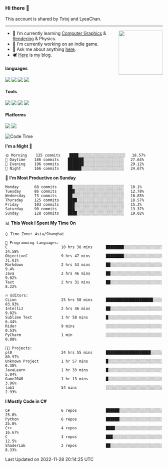 ### Hi there 👋

This account is shared by Txtxj and LyeaChan.

---

<img align="right" height="141" src="https://github-readme-stats.vercel.app/api?username=txtxj&theme=tokyonight&show_icons=true&count_private=true">

- 🌱 I’m currently learning [Computer Graphics](https://github.com/txtxj/GAMES101) & [Rendering](https://github.com/txtxj/GAMES202) & Physics.
- 🐶 I'm currently working on an indie game.
- 💬 Ask me about anything [here](https://github.com/txtxj/txtxj/issues).
- 🕊️ [Here](https://txtxj.top) is my blog.

#### languages

![](https://img.shields.io/badge/C++-00599C?logo=cplusplus&logoColor=fff)
![](https://img.shields.io/badge/Python-3e74a2?logo=python&logoColor=fff)
![](https://img.shields.io/badge/C%23-239120?logo=csharp&logoColor=fff)
![](https://img.shields.io/badge/C-A8B9CC?logo=c&logoColor=555)


#### Tools

![](https://img.shields.io/badge/JetBrains-000000?logo=jetbrains&logoColor=fff)
![](https://img.shields.io/badge/Unity-FFFFFF?logo=unity&logoColor=000)
![](https://img.shields.io/badge/SublimeText_3-FF9800?logo=sublimetext&logoColor=fff)
![](https://img.shields.io/badge/Blender-F5792A?logo=blender&logoColor=fff)


#### Platforms

![](https://img.shields.io/badge/Windows_10-0078D6?logo=windows&logoColor=fff)
![](https://img.shields.io/badge/Ubuntu_20.04-E95420?logo=ubuntu&logoColor=fff)


<!--START_SECTION:waka-->
![Code Time](http://img.shields.io/badge/Code%20Time-545%20hrs%2057%20mins-blue)

**I'm a Night 🦉** 

```text
🌞 Morning    125 commits    ████░░░░░░░░░░░░░░░░░░░░░   18.57% 
🌆 Daytime    186 commits    ███████░░░░░░░░░░░░░░░░░░   27.64% 
🌃 Evening    196 commits    ███████░░░░░░░░░░░░░░░░░░   29.12% 
🌙 Night      166 commits    ██████░░░░░░░░░░░░░░░░░░░   24.67%

```
📅 **I'm Most Productive on Sunday** 

```text
Monday       68 commits     ██░░░░░░░░░░░░░░░░░░░░░░░   10.1% 
Tuesday      86 commits     ███░░░░░░░░░░░░░░░░░░░░░░   12.78% 
Wednesday    73 commits     ██░░░░░░░░░░░░░░░░░░░░░░░   10.85% 
Thursday     125 commits    ████░░░░░░░░░░░░░░░░░░░░░   18.57% 
Friday       103 commits    ███░░░░░░░░░░░░░░░░░░░░░░   15.3% 
Saturday     90 commits     ███░░░░░░░░░░░░░░░░░░░░░░   13.37% 
Sunday       128 commits    ████░░░░░░░░░░░░░░░░░░░░░   19.02%

```


📊 **This Week I Spent My Time On** 

```text
⌚︎ Time Zone: Asia/Shanghai

💬 Programming Languages: 
C                        10 hrs 38 mins      ████████░░░░░░░░░░░░░░░░░   34.58% 
ObjectiveC               9 hrs 47 mins       ████████░░░░░░░░░░░░░░░░░   31.81% 
Markdown                 2 hrs 53 mins       ██░░░░░░░░░░░░░░░░░░░░░░░   9.4% 
Java                     2 hrs 46 mins       ██░░░░░░░░░░░░░░░░░░░░░░░   9.02% 
Text                     2 hrs 31 mins       ██░░░░░░░░░░░░░░░░░░░░░░░   8.22%

🔥 Editors: 
CLion                    25 hrs 50 mins      █████████████████████░░░░   83.93% 
IntelliJ                 2 hrs 46 mins       ██░░░░░░░░░░░░░░░░░░░░░░░   9.02% 
Sublime Text             1 hr 58 mins        █░░░░░░░░░░░░░░░░░░░░░░░░   6.44% 
Rider                    9 mins              ░░░░░░░░░░░░░░░░░░░░░░░░░   0.53% 
PyCharm                  1 min               ░░░░░░░░░░░░░░░░░░░░░░░░░   0.08%

🐱‍💻 Projects: 
pl0                      24 hrs 55 mins      ████████████████████░░░░░   80.97% 
Unknown Project          1 hr 57 mins        █░░░░░░░░░░░░░░░░░░░░░░░░   6.38% 
JavaLearn                1 hr 33 mins        █░░░░░░░░░░░░░░░░░░░░░░░░   5.04% 
Game2048                 1 hr 13 mins        █░░░░░░░░░░░░░░░░░░░░░░░░   3.96% 
lab1                     54 mins             ░░░░░░░░░░░░░░░░░░░░░░░░░   2.93%

```

**I Mostly Code in C#** 

```text
C#                       6 repos             ██████░░░░░░░░░░░░░░░░░░░   25.0% 
Python                   6 repos             ██████░░░░░░░░░░░░░░░░░░░   25.0% 
C++                      4 repos             ████░░░░░░░░░░░░░░░░░░░░░   16.67% 
C                        3 repos             ███░░░░░░░░░░░░░░░░░░░░░░   12.5% 
ShaderLab                2 repos             ██░░░░░░░░░░░░░░░░░░░░░░░   8.33%

```



 Last Updated on 2022-11-28 20:14:25 UTC
<!--END_SECTION:waka-->
